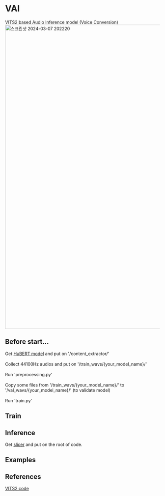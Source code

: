 # VAI
VITS2 based Audio Inference model (Voice Conversion)
<img width="991" alt="스크린샷 2024-03-07 202220" src="https://github.com/politics-in-the-pond/VAI/assets/74289147/8004f304-e798-4309-b29f-db481d0fc37d">

## Before start...
Get [HuBERT model](https://github.com/bshall/hubert/releases/download/v0.1/hubert-soft-0d54a1f4.pt) and put on '/content_extractor/'<br><br>
Collect 44100Hz audios and put on '/train_wavs/{your_model_name}/'<br><br>
Run 'preprocessing.py'<br><br>
Copy some files from '/train_wavs/{your_model_name}/' to '/val_wavs/{your_model_name}/' (to validate model)<br><br>
Run 'train.py'<br>

## Train

## Inference
Get [slicer](https://github.com/prophesier/diff-svc/blob/main/infer_tools/slicer.py) and put on the root of code.

## Examples

## References
[VITS2 code](https://github.com/p0p4k/vits2_pytorch)

